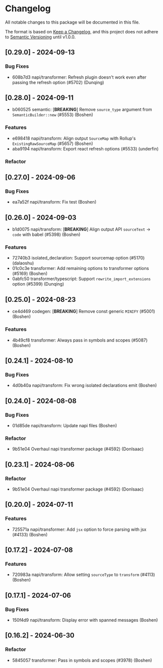 # Changelog

All notable changes to this package will be documented in this file.

The format is based on [Keep a Changelog](https://keepachangelog.com/en/1.0.0/), and this project does not adhere to [Semantic Versioning](https://semver.org/spec/v2.0.0.html) until v1.0.0.

## [0.29.0] - 2024-09-13

### Bug Fixes

- 608b7d3 napi/transformer: Refresh plugin doesn't work even after passing the refresh option (#5702) (Dunqing)

## [0.28.0] - 2024-09-11

- b060525 semantic: [**BREAKING**] Remove `source_type` argument from `SemanticBuilder::new` (#5553) (Boshen)

### Features

- e698418 napi/transform: Align output `SourceMap` with Rollup's `ExistingRawSourceMap` (#5657) (Boshen)
- aba9194 napi/transform: Export react refresh options (#5533) (underfin)

### Refactor


## [0.27.0] - 2024-09-06

### Bug Fixes

- ea7a52f napi/transform: Fix test (Boshen)

## [0.26.0] - 2024-09-03

- b1d0075 napi/transform: [**BREAKING**] Align output API `sourceText` -> `code` with babel (#5398) (Boshen)

### Features

- 72740b3 isolated_declaration: Support sourcemap option (#5170) (dalaoshu)
- 01c0c3e transformer: Add remaining options to transformer options (#5169) (Boshen)
- 0abfc50 transformer/typescript: Support `rewrite_import_extensions` option (#5399) (Dunqing)

## [0.25.0] - 2024-08-23

- ce4d469 codegen: [**BREAKING**] Remove const generic `MINIFY` (#5001) (Boshen)

### Features

- 4b49cf8 transformer: Always pass in symbols and scopes (#5087) (Boshen)

## [0.24.1] - 2024-08-10

### Bug Fixes

- 4d0b40a napi/transform: Fix wrong isolated declarations emit (Boshen)

## [0.24.0] - 2024-08-08

### Bug Fixes

- 01d85de napi/transform: Update napi files (Boshen)

### Refactor
- 9b51e04 Overhaul napi transformer package (#4592) (DonIsaac)

## [0.23.1] - 2024-08-06

### Refactor
- 9b51e04 Overhaul napi transformer package (#4592) (DonIsaac)

## [0.20.0] - 2024-07-11

### Features

- 725571a napi/transformer: Add `jsx` option to force parsing with jsx (#4133) (Boshen)

## [0.17.2] - 2024-07-08

### Features

- 720983a napi/transform: Allow setting `sourceType` to `transform` (#4113) (Boshen)

## [0.17.1] - 2024-07-06

### Bug Fixes

- 150f4d9 napi/transform: Display error with spanned messages (Boshen)

## [0.16.2] - 2024-06-30

### Refactor

- 5845057 transformer: Pass in symbols and scopes (#3978) (Boshen)

